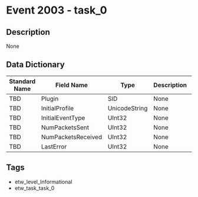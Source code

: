 # Event 2003 - task_0

## Description
None

## Data Dictionary
|Standard Name|Field Name|Type|Description|Sample Value|
|---|---|---|---|---|
|TBD|Plugin|SID|None|`None`|
|TBD|InitialProfile|UnicodeString|None|`None`|
|TBD|InitialEventType|UInt32|None|`None`|
|TBD|NumPacketsSent|UInt32|None|`None`|
|TBD|NumPacketsReceived|UInt32|None|`None`|
|TBD|LastError|UInt32|None|`None`|

## Tags
* etw_level_Informational
* etw_task_task_0